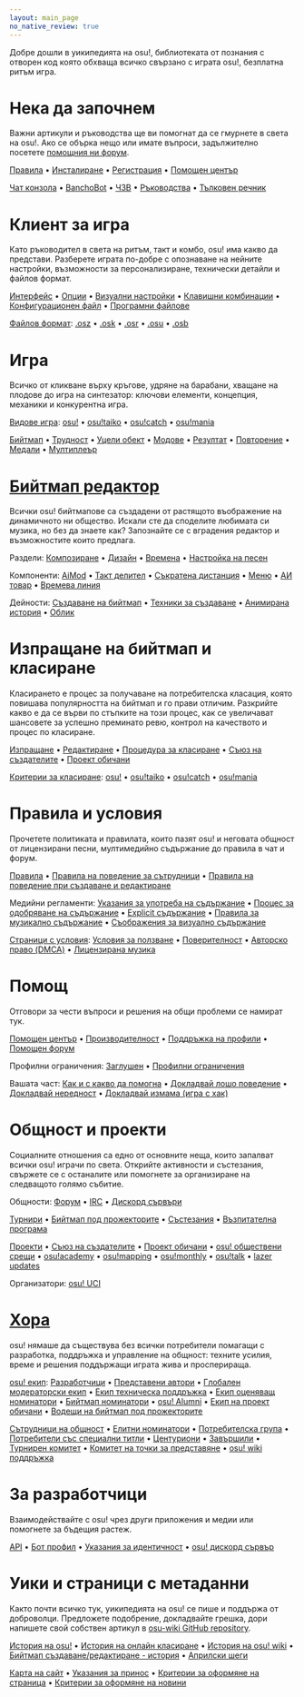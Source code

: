 ```yaml
---
layout: main_page
no_native_review: true
---
```


<!-- Do not add any empty lines inside this div. -->

<div class="wiki-main-page__blurb">
Добре дошли в уикипедията на osu!, библиотеката от познания с отворен код която обхваща всичко свързано с играта osu!, безплатна ритъм игра.
</div>

<div class="wiki-main-page__panels">
<div class="wiki-main-page-panel wiki-main-page-panel--full">

# Нека да започнем

Важни артикули и ръководства ще ви помогнат да се гмурнете в света на osu!. Ако се обърка нещо или имате въпроси, задължително посетете [помощния ни форум](https://osu.ppy.sh/forum/5).

[Правила](/wiki/Rules) • [Инсталиране](/wiki/Client/Installation) • [Регистрация](/wiki/Registration) • [Помощен център](/wiki/Help_centre)

[Чат конзола](/wiki/Client/Interface/Chat_console) • [BanchoBot](/wiki/BanchoBot) • [ЧЗВ](/wiki/FAQ) • [Ръководства](/wiki/Guides) • [Тълковен речник](/wiki/Sitemap)

</div>
<div class="wiki-main-page-panel">

# Клиент за игра

Като ръководител в света на ритъм, такт и комбо, osu! има какво да представи. Разберете играта по-добре с опознаване на нейните настройки, възможности за персонализиране, технически детайли и файлов формат.

[Интерфейс](/wiki/Client/Interface) • [Опции](/wiki/Client/Options) • [Визуални настройки](/wiki/Client/Interface/Visual_settings) • [Клавишни комбинации](/wiki/Client/Keyboard_shortcuts) • [Конфигурационен файл](/wiki/Client/Program_files/User_configuration_file) • [Програмни файлове](/wiki/Client/Program_files)

[Файлов формат](/wiki/Client/File_formats): [.osz](/wiki/Client/File_formats/osz_(file_format)) • [.osk](/wiki/Client/File_formats/osk_(file_format)) • [.osr](/wiki/Client/File_formats/osr_(file_format)) • [.osu](/wiki/Client/File_formats/osu_(file_format)) • [.osb](/wiki/Client/File_formats/osb_(file_format))

</div>
<div class="wiki-main-page-panel">

# Игра

Всичко от кликване върху кръгове, удряне на барабани, хващане на плодове до игра на синтезатор: ключови елементи, концепция, механики и конкурентна игра.

[Видове игра](/wiki/Game_mode): [osu!](/wiki/Game_mode/osu!) • [osu!taiko](/wiki/Game_mode/osu!taiko) • [osu!catch](/wiki/Game_mode/osu!catch) • [osu!mania](/wiki/Game_mode/osu!mania)

[Бийтмап](/wiki/Beatmap) • [Трудност](/wiki/Beatmap/Difficulty) • [Уцели обект](/wiki/Gameplay/Hit_object) • [Модове](/wiki/Gameplay/Game_modifier) • [Резултат](/wiki/Gameplay/Score) • [Повторение](/wiki/Gameplay/Replay) • [Медали](/wiki/Medals) • [Мултиплеър](/wiki/Client/Interface/Multiplayer)

</div>
<div class="wiki-main-page-panel">

# [Бийтмап редактор](/wiki/Client/Beatmap_editor)

Всички osu! бийтмапове са създадени от растящото въображение на динамичното ни общество. Искали сте да споделите любимата си музика, но без да знаете как? Запознайте се с вградения редактор и възможностите които предлага.

Раздели: [Композиране](/wiki/Client/Beatmap_editor/Compose) • [Дизайн](/wiki/Client/Beatmap_editor/Design) • [Времена](/wiki/Client/Beatmap_editor/Timing) • [Настройка на песен](/wiki/Client/Beatmap_editor/Song_setup)

Компоненти: [AiMod](/wiki/Client/Beatmap_editor/AiMod) • [Такт делител](/wiki/Client/Beatmap_editor/Beat_snap_divisor) • [Съкратена дистанция](/wiki/Client/Beatmap_editor/Distance_snap) • [Меню](/wiki/Client/Beatmap_editor/Menu) • [АИ товар](/wiki/Client/Beatmap_editor/SB_load) • [Времева линия](/wiki/Client/Beatmap_editor/Timelines)

Дейности: [Създаване на бийтмап](/wiki/Beatmapping) • [Техники за създаване](/wiki/Beatmapping/Mapping_techniques) • [Анимирана история](/wiki/Storyboard) • [Облик](/wiki/Skinning)

</div>
<div class="wiki-main-page-panel">

# Изпращане на бийтмап и класиране

Класирането е процес за получаване на потребителска класация, която повишава популярността на бийтмап и го прави отличим. Разкрийте какво е да се върви по стъпките на този процес, как се увеличават шансовете за успешно преминато ревю, контрол на качеството и процес по класиране.

[Изпращане](/wiki/Beatmapping/Beatmap_submission) • [Редактиране](/wiki/Modding) • [Процедура за класиране](/wiki/Beatmap_ranking_procedure) • [Съюз на създателите](/wiki/Community/Mappers_Guild) • [Проект обичани](/wiki/Community/Project_Loved)

[Критерии за класиране](/wiki/Ranking_criteria): [osu!](/wiki/Ranking_criteria/osu!) • [osu!taiko](/wiki/Ranking_criteria/osu!taiko) • [osu!catch](/wiki/Ranking_criteria/osu!catch) • [osu!mania](/wiki/Ranking_criteria/osu!mania)

</div>
<div class="wiki-main-page-panel">

# Правила и условия

Прочетете политиката и правилата, които пазят osu! и неговата общност от лицензирани песни, мултимедийно съдържание до правила в чат и форум.

[Правила](/wiki/Rules) • [Правила на поведение за сътрудници](/wiki/Rules/Contributor_code_of_conduct) • [Правила на поведение при създаване и редактиране](/wiki/Rules/Code_of_conduct_for_modding_and_mapping)

Медийни регламенти: [Указания за употреба на съдържание](/wiki/Rules/Content_usage_guidelines) • [Процес за одобряване на съдържание](/wiki/Rules/Content_voting_process) • [Explicit съдържание](/wiki/Rules/Explicit_content) • [Правила за музикално съдържание](/wiki/Rules/Song_content_rules) • [Съображения за визуално съдържание](/wiki/Rules/Visual_content_considerations)

[Страници с условия](/wiki/Legal): [Условия за ползване](/wiki/Legal/Terms) • [Поверителност](/wiki/Legal/Privacy) • [Авторско право (DMCA)](/wiki/Legal/Copyright) • [Лицензирана музика](/wiki/Legal/Music_licensing)

</div>
<div class="wiki-main-page-panel">

# Помощ

Отговори за чести въпроси и решения на общи проблеми се намират тук.

[Помощен център](/wiki/Help_centre) • [Производителност](/wiki/Performance_troubleshooting) • [Поддръжка на профили](/wiki/People/Account_support_team) • [Помощен форум](https://osu.ppy.sh/forum/5)

Профилни ограничения: [Заглушен](/wiki/Silence) • [Профилни ограничения](/wiki/Help_centre/Account_restrictions)

Вашата част: [Как и с какво да помогна](/wiki/Community/How_you_can_help!) • [Докладвай лошо поведение](/wiki/Reporting_bad_behaviour) • [Докладвай нередност](/wiki/Reporting_bad_behaviour/Abuse) • [Докладвай измама (игра с хак)](/wiki/Reporting_bad_behaviour/Handling_foul_play)

</div>
<div class="wiki-main-page-panel">

# Общност и проекти

Социалните отношения са едно от основните неща, които запалват всички osu! играчи по света. Открийте активности и състезания, свържете се с останалите или помогнете за организиране на следващото голямо събитие.

Общности: [Форум](/wiki/Community/Forum) • [IRC](/wiki/Community/Internet_Relay_Chat) • [Дискорд сървъри](/wiki/Community/Discord_servers)

[Турнири](/wiki/Tournaments) • [Бийтмап под прожекторите](/wiki/Beatmap_Spotlights) • [Състезания](/wiki/Contests) • [Възпитателна програма](/wiki/Community/Community_Mentorship_Program)

[Проекти](/wiki/Community/Projects) • [Съюз на създателите](/wiki/Community/Mappers_Guild) • [Проект обичани](/wiki/Community/Project_Loved) • [osu! обществени срещи](/wiki/Community/osu!_community_meetings) • [osu!academy](/wiki/Community/Video_series/osu!academy) • [osu!mapping](/wiki/Community/Video_series/osu!mapping) • [osu!monthly](/wiki/Community/osu!monthly) • [osu!talk](/wiki/Community/Video_series/osu!talk) • [lazer updates](/wiki/Community/Video_series/lazer_updates)

Организатори: [osu! UCI](/wiki/Community/Organisations/osu!_UCI)

</div>
<div class="wiki-main-page-panel">

# [Хора](/wiki/People)

osu! нямаше да съществува без всички потребители помагащи с разработка, поддръжка и управление на общност: техните усилия, време и решения поддържащи играта жива и просперираща.

[osu! екип](/wiki/People/osu!_team): [Разработчици](/wiki/People/Developers) • [Представени автори](/wiki/People/Featured_Artists) • [Глобален модераторски екип](/wiki/People/Global_Moderation_Team) • [Екип техническа поддръжка](/wiki/People/Technical_Support_Team) • [Екип оценяващ номинатори](/wiki/People/Nomination_Assessment_Team) • [Бийтмап номинатори](/wiki/People/Beatmap_Nominators) • [osu! Alumni](/wiki/People/osu!_Alumni) • [Екип на проект обичани](/wiki/People/Project_Loved_Team) • [Водещи на бийтмап под прожекторите](/wiki/People/Beatmap_Spotlight_Curators)

[Сътрудници на общност](/wiki/People/Community_Contributors) • [Елитни номинатори](/wiki/People/Elite_Nominators) • [Потребителска група](/wiki/People/User_group) • [Потребители със специални титли](/wiki/People/Users_with_unique_titles) • [Центуриони](/wiki/People/Centurions) • [Завършили](/wiki/People/Completionists) • [Турнирен комитет](/wiki/People/Tournament_Committee) • [Комитет на точки за представяне](/wiki/People/Performance_Points_Committee) • [osu! wiki поддръжка](/wiki/People/osu!_wiki_maintainers)

</div>
<div class="wiki-main-page-panel">

# За разработчици

Взаимодействайте с osu! чрез други приложения и медии или помогнете за бъдещия растеж.

[API](/wiki/osu!api) • [Бот профил](/wiki/Bot_account) • [Указания за идентичност](/wiki/Brand_identity_guidelines) • [osu! дискорд сървър](/wiki/Community/osu!_Discord_server)

</div>
<div class="wiki-main-page-panel">

# Уики и страници с метаданни

Както почти всичко тук, уикипедията на osu! се пише и поддържа от доброволци. Предложете подобрение, докладвайте грешка, дори напишете свой собствен артикул в [osu-wiki GitHub repository](https://github.com/ppy/osu-wiki).

[История на osu!](/wiki/History_of_osu!) • [История на онлайн класиране](/wiki/History_of_osu!/Online_rankings) • [История на osu! wiki](/wiki/History_of_osu!/osu!_wiki) • [Бийтмап създаване/редактиране - история](/wiki/History_of_osu!/Mapping_and_modding_timeline) • [Априлски шеги](/wiki/History_of_osu!/April_Fools)

[Карта на сайт](/wiki/Sitemap) • [Указания за принос](/wiki/osu!_wiki/Contribution_guide) • [Критерии за оформяне на страница](/wiki/Article_styling_criteria) • [Критерии за оформяне на новини](/wiki/News_styling_criteria)

</div>
</div>
